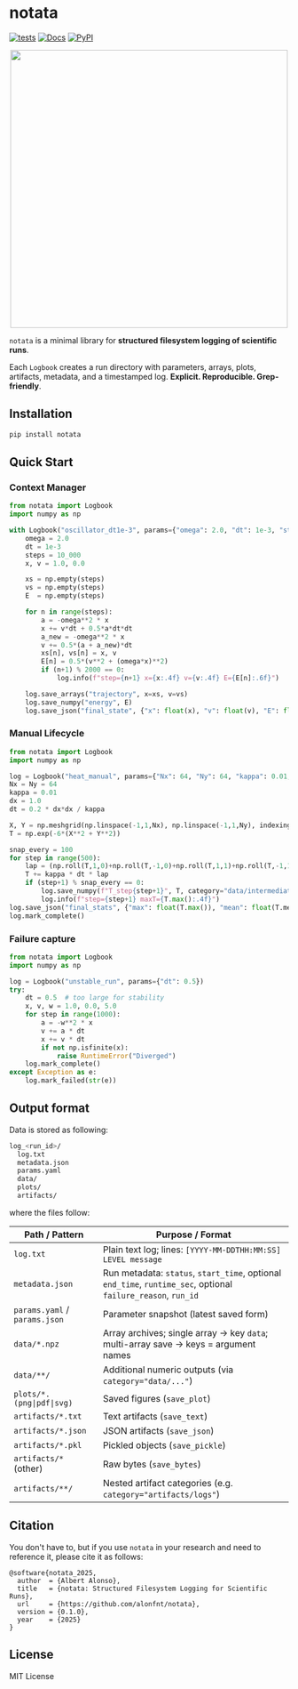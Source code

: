# notata

[![tests](https://github.com/alonfnt/notata/actions/workflows/pytest.yml/badge.svg)](https://github.com/alonfnt/notata/actions/workflows/pytest.yml)
[![Docs](https://readthedocs.org/projects/notata/badge/?version=latest)](https://notata.readthedocs.io/en/latest/)
[![PyPI](https://img.shields.io/pypi/v/notata.svg)](https://pypi.org/project/notata/)

<p align="center">
    <img style="width: 500px; height: auto;"  src="https://github.com/user-attachments/assets/0e73e7b8-bdee-4fcf-9872-fdf8b3d52156" />
</p>

`notata` is a minimal library for **structured filesystem logging of scientific runs**.

Each `Logbook` creates a run directory with parameters, arrays, plots, artifacts, metadata, and a timestamped log. **Explicit. Reproducible. Grep-friendly**.

## Installation
```bash
pip install notata
```

## Quick Start
### Context Manager
```python
from notata import Logbook
import numpy as np

with Logbook("oscillator_dt1e-3", params={"omega": 2.0, "dt": 1e-3, "steps": 10_000}) as log:
    omega = 2.0
    dt = 1e-3
    steps = 10_000
    x, v = 1.0, 0.0

    xs = np.empty(steps)
    vs = np.empty(steps)
    E  = np.empty(steps)

    for n in range(steps):
        a = -omega**2 * x
        x += v*dt + 0.5*a*dt*dt
        a_new = -omega**2 * x
        v += 0.5*(a + a_new)*dt
        xs[n], vs[n] = x, v
        E[n] = 0.5*(v**2 + (omega*x)**2)
        if (n+1) % 2000 == 0:
            log.info(f"step={n+1} x={x:.4f} v={v:.4f} E={E[n]:.6f}")

    log.save_arrays("trajectory", x=xs, v=vs)
    log.save_numpy("energy", E)
    log.save_json("final_state", {"x": float(x), "v": float(v), "E": float(E[-1])})
```

### Manual Lifecycle
```python
from notata import Logbook
import numpy as np

log = Logbook("heat_manual", params={"Nx": 64, "Ny": 64, "kappa": 0.01, "steps": 500})
Nx = Ny = 64
kappa = 0.01
dx = 1.0
dt = 0.2 * dx*dx / kappa

X, Y = np.meshgrid(np.linspace(-1,1,Nx), np.linspace(-1,1,Ny), indexing="ij")
T = np.exp(-6*(X**2 + Y**2))

snap_every = 100
for step in range(500):
    lap = (np.roll(T,1,0)+np.roll(T,-1,0)+np.roll(T,1,1)+np.roll(T,-1,1)-4*T)
    T += kappa * dt * lap
    if (step+1) % snap_every == 0:
        log.save_numpy(f"T_step{step+1}", T, category="data/intermediate")
        log.info(f"step={step+1} maxT={T.max():.4f}")
log.save_json("final_stats", {"max": float(T.max()), "mean": float(T.mean())})
log.mark_complete()
```

### Failure capture
```python
from notata import Logbook
import numpy as np

log = Logbook("unstable_run", params={"dt": 0.5})
try:
    dt = 0.5  # too large for stability
    x, v, w = 1.0, 0.0, 5.0
    for step in range(1000):
        a = -w**2 * x
        v += a * dt
        x += v * dt
        if not np.isfinite(x):
            raise RuntimeError("Diverged")
    log.mark_complete()
except Exception as e:
    log.mark_failed(str(e))
```

## Output format
Data is stored as following:
```bash
log_<run_id>/
  log.txt
  metadata.json
  params.yaml
  data/
  plots/
  artifacts/
```

where the files follow:

| Path / Pattern                | Purpose / Format                                                                                      |
|------------------------------|--------------------------------------------------------------------------------------------------------|
| `log.txt`                    | Plain text log; lines: `[YYYY-MM-DDTHH:MM:SS] LEVEL message`                                           |
| `metadata.json`              | Run metadata: `status`, `start_time`, optional `end_time`, `runtime_sec`, optional `failure_reason`, `run_id` |
| `params.yaml` / `params.json`| Parameter snapshot (latest saved form)                                                                 |
| `data/*.npz`                 | Array archives; single array → key `data`; multi-array save → keys = argument names                    |
| `data/**/`                   | Additional numeric outputs (via `category="data/..."`)                                                 |
| `plots/*.(png\|pdf\|svg)`    | Saved figures (`save_plot`)                                                                            |
| `artifacts/*.txt`            | Text artifacts (`save_text`)                                                                           |
| `artifacts/*.json`           | JSON artifacts (`save_json`)                                                                           |
| `artifacts/*.pkl`            | Pickled objects (`save_pickle`)                                                                        |
| `artifacts/*` (other)        | Raw bytes (`save_bytes`)                                                                               |
| `artifacts/**/`              | Nested artifact categories (e.g. `category="artifacts/logs"`)                                          |

## Citation
You don't have to, but if you use `notata` in your research and need to reference it, please cite it as follows:
```
@software{notata_2025,
  author  = {Albert Alonso},
  title   = {notata: Structured Filesystem Logging for Scientific Runs},
  url     = {https://github.com/alonfnt/notata},
  version = {0.1.0},
  year    = {2025}
}
```

## License
MIT License
